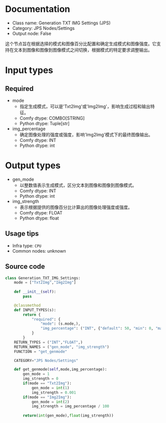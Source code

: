 
# Documentation
- Class name: Generation TXT IMG Settings (JPS)
- Category: JPS Nodes/Settings
- Output node: False

这个节点旨在根据选择的模式和图像百分比配置和确定生成模式和图像强度。它支持在文本到图像和图像到图像模式之间切换，根据模式的特定要求调整输出。

# Input types
## Required
- mode
    - 指定生成模式，可以是'Txt2Img'或'Img2Img'，影响生成过程和输出特征。
    - Comfy dtype: COMBO[STRING]
    - Python dtype: Tuple[str]
- img_percentage
    - 确定图像处理的强度或强度，影响'Img2Img'模式下的最终图像输出。
    - Comfy dtype: INT
    - Python dtype: int

# Output types
- gen_mode
    - 以整数值表示生成模式，区分文本到图像和图像到图像模式。
    - Comfy dtype: INT
    - Python dtype: int
- img_strength
    - 表示根据提供的图像百分比计算出的图像处理强度或强度。
    - Comfy dtype: FLOAT
    - Python dtype: float


## Usage tips
- Infra type: `CPU`
- Common nodes: unknown


## Source code
```python
class Generation_TXT_IMG_Settings:
    mode = ["Txt2Img","Img2Img"]
    
    def __init__(self):
        pass

    @classmethod
    def INPUT_TYPES(s):
        return {
            "required": {
                "mode": (s.mode,),
                "img_percentage": ("INT", {"default": 50, "min": 0, "max": 100, "step": 5}),
            }
        }
    RETURN_TYPES = ("INT","FLOAT",)
    RETURN_NAMES = ("gen_mode", "img_strength")
    FUNCTION = "get_genmode"

    CATEGORY="JPS Nodes/Settings"

    def get_genmode(self,mode,img_percentage):
        gen_mode = 1
        img_strength = 0
        if(mode == "Txt2Img"):
            gen_mode = int(1)
            img_strength = 0.001
        if(mode == "Img2Img"):
            gen_mode = int(2)
            img_strength = img_percentage / 100
            
        return(int(gen_mode),float(img_strength))

```
